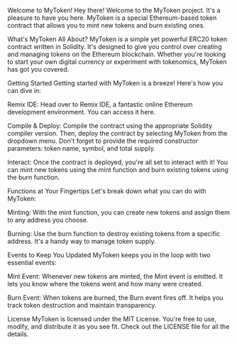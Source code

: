 Welcome to MyToken!
Hey there! Welcome to the MyToken project. It's a pleasure to have you here. MyToken is a special Ethereum-based token contract that allows you to mint new tokens and burn existing ones.

What's MyToken All About?
MyToken is a simple yet powerful ERC20 token contract written in Solidity. It's designed to give you control over creating and managing tokens on the Ethereum blockchain. Whether you're looking to start your own digital currency or experiment with tokenomics, MyToken has got you covered.

Getting Started
Getting started with MyToken is a breeze! Here's how you can dive in:

Remix IDE: Head over to Remix IDE, a fantastic online Ethereum development environment. You can access it here.



Compile & Deploy: Compile the contract using the appropriate Solidity compiler version. Then, deploy the contract by selecting MyToken from the dropdown menu. Don't forget to provide the required constructor parameters: token name, symbol, and total supply.

Interact: Once the contract is deployed, you're all set to interact with it! You can mint new tokens using the mint function and burn existing tokens using the burn function.

Functions at Your Fingertips
Let's break down what you can do with MyToken:

Minting: With the mint function, you can create new tokens and assign them to any address you choose.

Burning: Use the burn function to destroy existing tokens from a specific address. It's a handy way to manage token supply.

Events to Keep You Updated
MyToken keeps you in the loop with two essential events:

Mint Event: Whenever new tokens are minted, the Mint event is emitted. It lets you know where the tokens went and how many were created.

Burn Event: When tokens are burned, the Burn event fires off. It helps you track token destruction and maintain transparency.

License
MyToken is licensed under the MIT License. You're free to use, modify, and distribute it as you see fit. Check out the LICENSE file for all the details.

